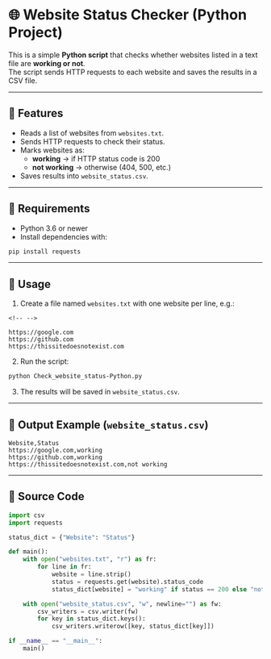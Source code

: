 # 🌐 Website Status Checker (Python Project)

This is a simple **Python script** that checks whether websites listed
in a text file are **working or not**.\
The script sends HTTP requests to each website and saves the results in
a CSV file.

---

## 🔹 Features

- Reads a list of websites from `websites.txt`.
- Sends HTTP requests to check their status.
- Marks websites as:
  - **working** → if HTTP status code is 200
  - **not working** → otherwise (404, 500, etc.)
- Saves results into `website_status.csv`.

---

## 🔹 Requirements

- Python 3.6 or newer
- Install dependencies with:

```bash
pip install requests
```

---

## 🔹 Usage

1.  Create a file named `websites.txt` with one website per line, e.g.:

```{=html}
<!-- -->
```

    https://google.com
    https://github.com
    https://thissitedoesnotexist.com

2.  Run the script:

```bash
python Check_website_status-Python.py
```

3.  The results will be saved in `website_status.csv`.

---

## 🔹 Output Example (`website_status.csv`)

```csv
Website,Status
https://google.com,working
https://github.com,working
https://thissitedoesnotexist.com,not working
```

---

## 🔹 Source Code

```python
import csv
import requests

status_dict = {"Website": "Status"}

def main():
    with open("websites.txt", "r") as fr:
        for line in fr:
            website = line.strip()
            status = requests.get(website).status_code
            status_dict[website] = "working" if status == 200 else "not working"

    with open("website_status.csv", "w", newline="") as fw:
        csv_writers = csv.writer(fw)
        for key in status_dict.keys():
            csv_writers.writerow([key, status_dict[key]])

if __name__ == "__main__":
    main()
```
